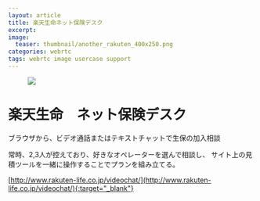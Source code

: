 ```yaml
---
layout: article
title: 楽天生命ネット保険デスク
excerpt: 
image:
  teaser: thumbnail/another_rakuten_400x250.png
categories: webrtc
tags: webrtc image usercase support
---
```


<figure>
	<a href="http://www.rakuten-life.co.jp/videochat/" target="_blank"><img src="{{ site.url }}{{ site.baseurl }}/images/pages/rakutenseimei.png"></a>
</figure>

# 楽天生命　ネット保険デスク

ブラウザから、ビデオ通話またはテキストチャットで生保の加入相談

常時、2,3人が控えており、好きなオペレーターを選んで相談し、
サイト上の見積ツールを一緒に操作することでプランを組み立てる。

[http://www.rakuten-life.co.jp/videochat/](http://www.rakuten-life.co.jp/videochat/){:target="_blank"}


